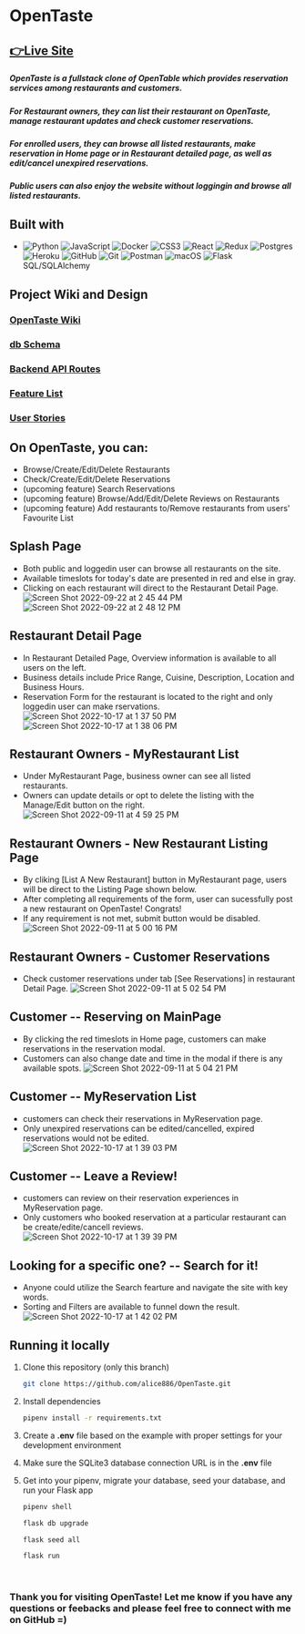 # OpenTaste

## [👉Live Site](https://opentaste.herokuapp.com/)
##### OpenTaste is a fullstack clone of OpenTable which provides reservation services among restaurants and customers. 
##### For Restaurant owners, they can list their restaurant on OpenTaste, manage restaurant updates and check customer reservations. 
##### For enrolled users, they can browse all listed restaurants, make reservation in Home page or in Restaurant detailed page, as well as edit/cancel unexpired reservations.
##### Public users can also enjoy the website without loggingin and browse all listed restaurants. 

## Built with
* ![Python](https://img.shields.io/badge/python-3670A0?style=for-the-badge&logo=python&logoColor=ffdd54)
 ![JavaScript](https://img.shields.io/badge/javascript-%23323330.svg?style=for-the-badge&logo=javascript&logoColor=%23F7DF1E)
 ![Docker](https://img.shields.io/badge/docker-%230db7ed.svg?style=for-the-badge&logo=docker&logoColor=white)
 ![CSS3](https://img.shields.io/badge/css3-%231572B6.svg?style=for-the-badge&logo=css3&logoColor=white)
 ![React](https://img.shields.io/badge/react-%2320232a.svg?style=for-the-badge&logo=react&logoColor=%2361DAFB)
  ![Redux](https://img.shields.io/badge/redux-%23593d88.svg?style=for-the-badge&logo=redux&logoColor=white)
 ![Postgres](https://img.shields.io/badge/postgres-%23316192.svg?style=for-the-badge&logo=postgresql&logoColor=white)
 ![Heroku](https://img.shields.io/badge/heroku-%23430098.svg?style=for-the-badge&logo=heroku&logoColor=white)
  ![GitHub](https://img.shields.io/badge/github-%23121011.svg?style=for-the-badge&logo=github&logoColor=white)
 ![Git](https://img.shields.io/badge/git-%23F05033.svg?style=for-the-badge&logo=git&logoColor=white)
 ![Postman](https://img.shields.io/badge/Postman-FF6C37?style=for-the-badge&logo=postman&logoColor=white)
 ![macOS](https://img.shields.io/badge/mac%20os-000000?style=for-the-badge&logo=macos&logoColor=F0F0F0)
 ![Flask](https://img.shields.io/badge/flask-%23000.svg?style=for-the-badge&logo=flask&logoColor=white) 
 SQL/SQLAlchemy
 
## Project Wiki and Design
### [OpenTaste Wiki](https://github.com/alice886/OpenTaste/wiki)
### [db Schema](https://github.com/alice886/OpenTaste/wiki/DB-Schema)
### [Backend API Routes](https://github.com/alice886/OpenTaste/wiki/Backend-API-Routes)
### [Feature List](https://github.com/alice886/OpenTaste/wiki/Features-List)
### [User Stories](https://github.com/alice886/OpenTaste/wiki/User-Stories)


## On OpenTaste, you can:
* Browse/Create/Edit/Delete Restaurants
* Check/Create/Edit/Delete Reservations
* (upcoming feature) Search Reservations
* (upcoming feature) Browse/Add/Edit/Delete Reviews on Restaurants
* (upcoming feature) Add restaurants to/Remove restaurants from users' Favourite List

## Splash Page
* Both public and loggedin user can browse all restaurants on the site.
* Available timeslots for today's date are presented in red and else in gray.
* Clicking on each restaurant will direct to the Restaurant Detail Page.
![Screen Shot 2022-09-22 at 2 45 44 PM](https://user-images.githubusercontent.com/93701088/191857227-f68b433d-1519-452a-affc-b4074b6a40be.png)
![Screen Shot 2022-09-22 at 2 48 12 PM](https://user-images.githubusercontent.com/93701088/191857483-ff5333ed-f22d-471d-baa8-162240b21f78.png)



## Restaurant Detail Page
* In Restaurant Detailed Page, Overview information is available to all users on the left.
* Business details include Price Range, Cuisine, Description, Location and Business Hours.
* Reservation Form for the restaurant is located to the right and only loggedin user can make rservations.
![Screen Shot 2022-10-17 at 1 37 50 PM](https://user-images.githubusercontent.com/93701088/196278475-0becc465-3305-4c88-a91a-577ec2ace0c6.png)
![Screen Shot 2022-10-17 at 1 38 06 PM](https://user-images.githubusercontent.com/93701088/196278491-3e0159ef-6206-4502-b8ea-f47534a49b02.png)




## Restaurant Owners - MyRestaurant List
* Under MyRestaurant Page, business owner can see all listed restaurants.
* Owners can update details or opt to delete the listing with the Manage/Edit button on the right.
![Screen Shot 2022-09-11 at 4 59 25 PM](https://user-images.githubusercontent.com/93701088/189554592-003e356a-c345-4159-a396-9c02efb5cfe0.png)

## Restaurant Owners - New Restaurant Listing Page
* By cliking [List A New Restaurant] button in MyRestaurant page, users will be direct to the Listing Page shown below.
* After completing all requirements of the form, user can sucessfully post a new restaurant on OpenTaste! Congrats!
* If any requirement is not met, submit button would be disabled.
![Screen Shot 2022-09-11 at 5 00 16 PM](https://user-images.githubusercontent.com/93701088/189554632-1f6cf396-6912-4635-a22b-db957c5268b0.png)

## Restaurant Owners - Customer Reservations
* Check customer reservations under tab [See Reservations] in restaurant Detail Page.
![Screen Shot 2022-09-11 at 5 02 54 PM](https://user-images.githubusercontent.com/93701088/189554720-9f9822fd-bbef-4836-b9bc-3d2f581955b8.png)

## Customer -- Reserving on MainPage
* By clicking the red timeslots in Home page, customers can make reservations in the reservation modal.
* Customers can also change date and time in the modal if there is any available spots.
![Screen Shot 2022-09-11 at 5 04 21 PM](https://user-images.githubusercontent.com/93701088/189554808-7866b4e4-95a9-4e3b-8a56-84e1a001aa82.png)

## Customer -- MyReservation List
* customers can check their reservations in MyReservation page.
* Only unexpired reservations can be edited/cancelled, expired reservations would not be edited.
![Screen Shot 2022-10-17 at 1 39 03 PM](https://user-images.githubusercontent.com/93701088/196278674-f5b834ca-f86e-4254-a2fe-f5cbe6354cac.png)

## Customer -- Leave a Review!
* customers can review on their reservation experiences in MyReservation page.
* Only customers who booked reservation at a particular restaurant can be create/edite/cancell reviews.
![Screen Shot 2022-10-17 at 1 39 39 PM](https://user-images.githubusercontent.com/93701088/196278941-8a3fea81-00f1-4d11-adc0-af0dbefe0ed9.png)

## Looking for a specific one? -- Search for it!
* Anyone could utilize the Search fearture and navigate the site with key words.
* Sorting and Filters are available to funnel down the result.
![Screen Shot 2022-10-17 at 1 42 02 PM](https://user-images.githubusercontent.com/93701088/196279589-f7b35499-7e27-4db2-9897-06c5f74d7346.png)


## Running it locally
1. Clone this repository (only this branch)

   ```bash
   git clone https://github.com/alice886/OpenTaste.git
   ```

2. Install dependencies

      ```bash
      pipenv install -r requirements.txt
      ```

3. Create a **.env** file based on the example with proper settings for your
   development environment
4. Make sure the SQLite3 database connection URL is in the **.env** file

5. Get into your pipenv, migrate your database, seed your database, and run your Flask app

   ```bash
   pipenv shell
   ```

   ```bash
   flask db upgrade
   ```

   ```bash
   flask seed all
   ```

   ```bash
   flask run
   ```

<br>


### Thank you for visiting OpenTaste! Let me know if you have any questions or feebacks and please feel free to connect with me on GitHub =)
